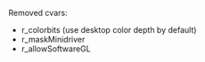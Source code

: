Removed cvars:
* r_colorbits (use desktop color depth by default)
* r_maskMinidriver
* r_allowSoftwareGL
